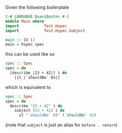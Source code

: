 Given the following boilerplate

```haskell
{-# LANGUAGE QuasiQuotes #-}
module Main where
import           Test.Hspec
import           Test.Hspec.Subject

main :: IO ()
main = hspec spec
```

this can be used like so

```haskell
spec :: Spec
spec = do
  [describe_|23 + 42|] $ do
    [it_|`shouldBe` 65|]
```

which is equivalent to

```haskell
spec :: Spec
spec = do
  describe "23 + 42" $ do
    subject (23 + 42) $ do
      it "`shouldBe` 65" (`shouldBe` 65)
```

(note that `subject` is just an alias for `before . return`)

